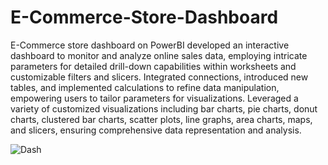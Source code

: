 # E-Commerce-Store-Dashboard
E-Commerce store dashboard on PowerBI developed an interactive dashboard to monitor and analyze online sales data, employing intricate parameters for detailed drill-down capabilities within worksheets and customizable filters and slicers. Integrated connections, introduced new tables, and implemented calculations to refine data manipulation, empowering users to tailor parameters for visualizations. Leveraged a variety of customized visualizations including bar charts, pie charts, donut charts, clustered bar charts, scatter plots, line graphs, area charts, maps, and slicers, ensuring comprehensive data representation and analysis.

![Dash](https://github.com/nabeel456/E-Commerce-Store-Dashboard/assets/76073279/e1fe3b78-233b-4191-b11c-6ee3949923dd)
